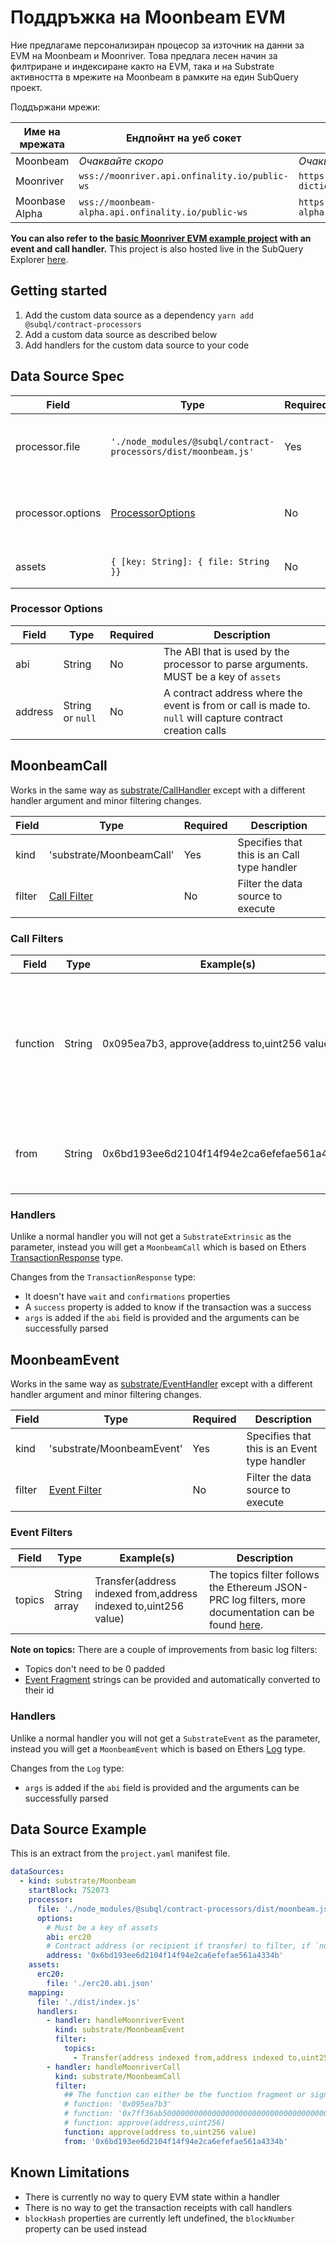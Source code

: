 # Поддръжка на Moonbeam EVM

Ние предлагаме персонализиран процесор за източник на данни за EVM на Moonbeam и Moonriver. Това предлага лесен начин за филтриране и индексиране както на EVM, така и на Substrate активността в мрежите на Moonbeam в рамките на един SubQuery проект.

Поддържани мрежи:

| Име на мрежата | Ендпойнт на уеб сокет                              | Ендпойнт в Dictionary                                                |
| -------------- | -------------------------------------------------- | -------------------------------------------------------------------- |
| Moonbeam       | _Очаквайте скоро_                                  | _Очаквайте скоро_                                                    |
| Moonriver      | `wss://moonriver.api.onfinality.io/public-ws`      | `https://api.subquery.network/sq/subquery/moonriver-dictionary`      |
| Moonbase Alpha | `wss://moonbeam-alpha.api.onfinality.io/public-ws` | `https://api.subquery.network/sq/subquery/moonbase-alpha-dictionary` |

**You can also refer to the [basic Moonriver EVM example project](https://github.com/subquery/tutorials-moonriver-evm-starter) with an event and call handler.** This project is also hosted live in the SubQuery Explorer [here](https://explorer.subquery.network/subquery/subquery/moonriver-evm-starter-project).

## Getting started

1. Add the custom data source as a dependency `yarn add @subql/contract-processors`
2. Add a custom data source as described below
3. Add handlers for the custom data source to your code

## Data Source Spec

| Field             | Type                                                           | Required | Description                                |
| ----------------- | -------------------------------------------------------------- | -------- | ------------------------------------------ |
| processor.file    | `'./node_modules/@subql/contract-processors/dist/moonbeam.js'` | Yes      | File reference to the data processor code  |
| processor.options | [ProcessorOptions](#processor-options)                         | No       | Options specific to the Moonbeam Processor |
| assets            | `{ [key: String]: { file: String }}`                           | No       | An object of external asset files          |

### Processor Options

| Field   | Type             | Required | Description                                                                                                |
| ------- | ---------------- | -------- | ---------------------------------------------------------------------------------------------------------- |
| abi     | String           | No       | The ABI that is used by the processor to parse arguments. MUST be a key of `assets`                        |
| address | String or `null` | No       | A contract address where the event is from or call is made to. `null` will capture contract creation calls |

## MoonbeamCall

Works in the same way as [substrate/CallHandler](../create/mapping/#call-handler) except with a different handler argument and minor filtering changes.

| Field  | Type                         | Required | Description                                 |
| ------ | ---------------------------- | -------- | ------------------------------------------- |
| kind   | 'substrate/MoonbeamCall'     | Yes      | Specifies that this is an Call type handler |
| filter | [Call Filter](#call-filters) | No       | Filter the data source to execute           |

### Call Filters

| Field    | Type   | Example(s)                                    | Description                                                                                                                                                                      |
| -------- | ------ | --------------------------------------------- | -------------------------------------------------------------------------------------------------------------------------------------------------------------------------------- |
| function | String | 0x095ea7b3, approve(address to,uint256 value) | Either [Function Signature](https://docs.ethers.io/v5/api/utils/abi/fragments/#FunctionFragment) strings or the function `sighash` to filter the function called on the contract |
| from     | String | 0x6bd193ee6d2104f14f94e2ca6efefae561a4334b    | An Ethereum address that sent the transaction                                                                                                                                    |

### Handlers

Unlike a normal handler you will not get a `SubstrateExtrinsic` as the parameter, instead you will get a `MoonbeamCall` which is based on Ethers [TransactionResponse](https://docs.ethers.io/v5/api/providers/types/#providers-TransactionResponse) type.

Changes from the `TransactionResponse` type:

- It doesn't have `wait` and `confirmations` properties
- A `success` property is added to know if the transaction was a success
- `args` is added if the `abi` field is provided and the arguments can be successfully parsed

## MoonbeamEvent

Works in the same way as [substrate/EventHandler](../create/mapping/#event-handler) except with a different handler argument and minor filtering changes.

| Field  | Type                           | Required | Description                                  |
| ------ | ------------------------------ | -------- | -------------------------------------------- |
| kind   | 'substrate/MoonbeamEvent'      | Yes      | Specifies that this is an Event type handler |
| filter | [Event Filter](#event-filters) | No       | Filter the data source to execute            |

### Event Filters

| Field  | Type         | Example(s)                                                      | Description                                                                                                                                      |
| ------ | ------------ | --------------------------------------------------------------- | ------------------------------------------------------------------------------------------------------------------------------------------------ |
| topics | String array | Transfer(address indexed from,address indexed to,uint256 value) | The topics filter follows the Ethereum JSON-PRC log filters, more documentation can be found [here](https://docs.ethers.io/v5/concepts/events/). |

<b>Note on topics:</b>
There are a couple of improvements from basic log filters:

- Topics don't need to be 0 padded
- [Event Fragment](https://docs.ethers.io/v5/api/utils/abi/fragments/#EventFragment) strings can be provided and automatically converted to their id

### Handlers

Unlike a normal handler you will not get a `SubstrateEvent` as the parameter, instead you will get a `MoonbeamEvent` which is based on Ethers [Log](https://docs.ethers.io/v5/api/providers/types/#providers-Log) type.

Changes from the `Log` type:

- `args` is added if the `abi` field is provided and the arguments can be successfully parsed

## Data Source Example

This is an extract from the `project.yaml` manifest file.

```yaml
dataSources:
  - kind: substrate/Moonbeam
    startBlock: 752073
    processor:
      file: './node_modules/@subql/contract-processors/dist/moonbeam.js'
      options:
        # Must be a key of assets
        abi: erc20
        # Contract address (or recipient if transfer) to filter, if `null` should be for contract creation
        address: '0x6bd193ee6d2104f14f94e2ca6efefae561a4334b'
    assets:
      erc20:
        file: './erc20.abi.json'
    mapping:
      file: './dist/index.js'
      handlers:
        - handler: handleMoonriverEvent
          kind: substrate/MoonbeamEvent
          filter:
            topics:
              - Transfer(address indexed from,address indexed to,uint256 value)
        - handler: handleMoonriverCall
          kind: substrate/MoonbeamCall
          filter:
            ## The function can either be the function fragment or signature
            # function: '0x095ea7b3'
            # function: '0x7ff36ab500000000000000000000000000000000000000000000000000000000'
            # function: approve(address,uint256)
            function: approve(address to,uint256 value)
            from: '0x6bd193ee6d2104f14f94e2ca6efefae561a4334b'
```

## Known Limitations

- There is currently no way to query EVM state within a handler
- There is no way to get the transaction receipts with call handlers
- `blockHash` properties are currently left undefined, the `blockNumber` property can be used instead
